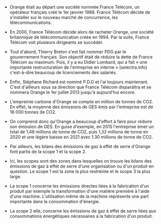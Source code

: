 - Orange était au départ une société nommée France Télécom, un opérateur français créé
le 1er janvier 1988. France Télécom décide de s'installer sur le nouveau marché de concurrence,
les télécommunications. 
- En 2000, France Télécom décide alors de racheter Orange, une société
britannique de télécommunication créée en 1994. Par la suite, France Télécom voit plusieurs
dirigeants se succéder. 
- Tout d'abord, Thierry Breton s'est fait nommer PDG par le
gouvernement français. Son objectif était de réduire la dette de France Télécom au maximum.
Puis, il y a eu Didier Lombard, qui a fait « une importante restructuration de l'entreprise en
interne » (selectra.info) c'est-à-dire beaucoup de licenciements des salariés. 
- Enfin, Stéphane Richard est nommé P.D.G et l'ai toujours maintenant. C'est d'ailleurs sous sa direction que
France Télécom disparaîtra et se nommera Orange le 1er juillet 2013 jusqu'à aujourd'hui encore. 


- L'empreinte carbone d'Orange se compte en million de tonnes de CO2. En effet, la moyenne des émissions de GES émis par l'entreprise est de 18 000 tonnes de CO2. 
- On comprend donc qu'Orange a beaucoup d'effort à faire pour réduire son émission de GES. En guise d'exemple, en 2015 l'entreprise émet un total de 1,46 millions de tonne de CO2, puis 1,32 millions de tonne en 2020 et une légère baisse en 2021 avec 1.30 millions de tonne de CO2. 
- Par ailleurs, les bilans des émissions de gaz à effet de serre d'Orange font partis de la scope 1 et la scope 2. 
- Ici, les scopes sont des zones dans lesquelles on trouve les bilans des émissions de gaz à effet de serre d'une organisation ou d'un produit en question. Le scope 1 est la zone la plus restreinte et le scope 3 la plus large. 
- La scope 1 concerne les émissions directes liées à la
fabrication d'un produit par exemple la transformation d'une matière première à l'aide d'une machine. L'utilisation même de la machine représente une part importante dans la consommation d'énergie. 
- La scope 2 elle, concerne les émissions de gaz à effet de serre liées
aux consommations énergétiques nécessaires à la fabrication d'un produit.